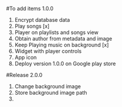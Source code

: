 #To add items 1.0.0
1. Encrypt database data
2. Play songs [x]
3. Player on playlists and songs view
4. Obtain author from metadata and image
5. Keep Playing music on background [x]
6. Widget with player controls
7. App icon
8. Deploy version 1.0.0 on Google play store

#Release 2.0.0
1. Change background image 
2. Store background image path
3. 